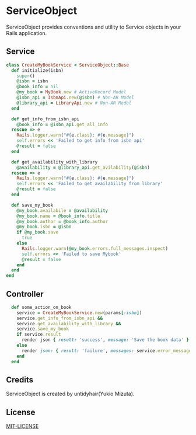 # ServiceObject

ServiceObject provides conventions and utility to Service objects in your Rails
application.

## Service
```ruby
class CreateMyBookService < ServiceObject::Base
  def initialize(isbn)
    super()
    @isbn = isbn
    @book_info = nil
    @my_book = MyBook.new # ActiveRecord Model
    @isbn_api = IsbnApi.new(@isbn) # Non-AR Model
    @library_api = LibraryApi.new # Non-AR Model
  end

  def get_info_from_isbn_api
    @book_info = @isbn_api.get_all_info
  rescue => e
    Rails.logger.warn("#{e.class}: #{e.message}")
    self.errors << 'Failed to get info from isbn api'
    @result = false
  end

  def get_availability_with_library
    @availability = @library_api.get_avilability(@isbn)
  rescue => e
    Rails.logger.warn("#{e.class}: #{e.message}")
    self.errors << 'Failed to get availability from library'
    @result = false
  end

  def save_my_book
    @my_book.availabile = @availability
    @my_book.name = @book_info.title
    @my_book.author = @book_info.author
    @my_book.isbn = @isbn
    if @my_book.save
      true
    else
      Rails.logger.warn(@my_book.errors.full_messages.inspect)
      self.errors << 'Failed to save Mybook'
      @result = false
    end
  end
end
```

## Controller
```ruby
  def some_action_on_book
    service = CreateMyBookService.new(params[:isbn])
    service.get_info_from_isbn_api &&
    service.get_availability_with_library &&
    service.save_my_book
    if service.result
      render json { result: 'success', message: 'Save the book data' }
    else
      render json: { result: 'failure', messages: service.error_messages }
    end
  end
```

## Credits

ServiceObject is created by untidyhair(Yukio Mizuta).

## License

[MIT-LICENSE](MIT-LICENSE)
